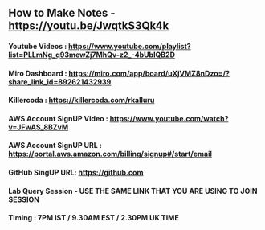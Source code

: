 ## How to Make Notes - https://youtu.be/JwqtkS3Qk4k

#### Youtube Videos : https://www.youtube.com/playlist?list=PLLmNg_q93mewZj7MhQv-z2_-4bUblQB2D

#### Miro Dashboard : https://miro.com/app/board/uXjVMZ8nDzo=/?share_link_id=892621432939

#### Killercoda : https://killercoda.com/rkalluru

#### AWS Account SignUP Video :	 https://www.youtube.com/watch?v=JFwAS_8BZvM
#### AWS Account SignUP URL :	   https://portal.aws.amazon.com/billing/signup#/start/email

#### GitHub SingUP URL: https://github.com

#### Lab Query Session - USE THE SAME LINK THAT YOU ARE USING TO JOIN SESSION
#### Timing : 7PM IST / 9.30AM EST / 2.30PM UK TIME
